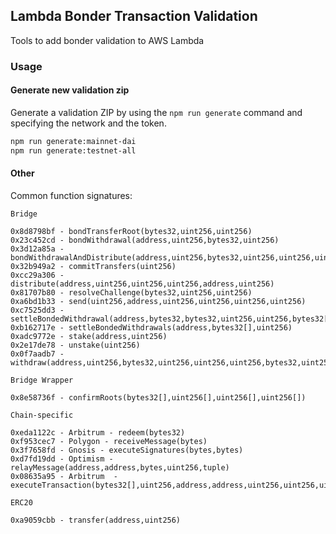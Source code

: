 ## Lambda Bonder Transaction Validation

Tools to add bonder validation to AWS Lambda

### Usage

#### Generate new validation zip

Generate a validation ZIP by using the `npm run generate` command and specifying the network and the token.

```bash
npm run generate:mainnet-dai
npm run generate:testnet-all
```

#### Other

Common function signatures:

```
Bridge

0x8d8798bf - bondTransferRoot(bytes32,uint256,uint256)
0x23c452cd - bondWithdrawal(address,uint256,bytes32,uint256)
0x3d12a85a - bondWithdrawalAndDistribute(address,uint256,bytes32,uint256,uint256,uint256)
0x32b949a2 - commitTransfers(uint256)
0xcc29a306 - distribute(address,uint256,uint256,uint256,address,uint256)
0x81707b80 - resolveChallenge(bytes32,uint256,uint256)
0xa6bd1b33 - send(uint256,address,uint256,uint256,uint256,uint256)
0xc7525dd3 - settleBondedWithdrawal(address,bytes32,bytes32,uint256,uint256,bytes32[],uint256)
0xb162717e - settleBondedWithdrawals(address,bytes32[],uint256)
0xadc9772e - stake(address,uint256)
0x2e17de78 - unstake(uint256)
0x0f7aadb7 - withdraw(address,uint256,bytes32,uint256,uint256,uint256,bytes32,uint256,uint256,bytes32[],uint256)

Bridge Wrapper

0x8e58736f - confirmRoots(bytes32[],uint256[],uint256[],uint256[])

Chain-specific

0xeda1122c - Arbitrum - redeem(bytes32)
0xf953cec7 - Polygon - receiveMessage(bytes)
0x3f7658fd - Gnosis - executeSignatures(bytes,bytes)
0xd7fd19dd - Optimism - relayMessage(address,address,bytes,uint256,tuple)
0x08635a95 - Arbitrum  - executeTransaction(bytes32[],uint256,address,address,uint256,uint256,uint256,uint256,bytes)

ERC20

0xa9059cbb - transfer(address,uint256)
```